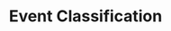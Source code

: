---
layout: default
title: Event Classification
nav_order: 2
parent: ESG-related Controversial Event Information
---